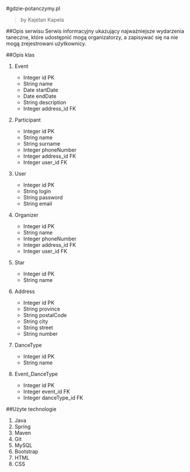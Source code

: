#gdzie-potanczymy.pl
>by Kajetan Kapela

##Opis serwisu
Serwis informacyjny ukazujący najważniejsze wydarzenia taneczne, które udostępnić mogą organizatorzy, a zapisywać się na nie mogą zrejestrowani użytkownicy.

##Opis klas
1. Event
    * Integer id PK
    * String name
    * Date startDate
    * Date endDate
    * String description
    * Integer address_id FK
    
2. Participant
    * Integer id PK
    * String name
    * String surname
    * Integer phoneNumber
    * Integer address_id FK
    * Integer user_id FK
    
3. User
    * Integer id PK
    * String login
    * String password
    * String email
    
4. Organizer
    * Integer id PK
    * String name
    * Integer phoneNumber
    * Integer address_id FK
    * Integer user_id FK
    
5. Star
    * Integer id PK
    * String name
    
6. Address
    * Integer id PK
    * String province
    * String postalCode
    * String city
    * String street
    * String number
    
7. DanceType
    * Integer id PK
    * String name

8. Event_DanceType
    * Integer id PK
    * Integer event_id FK
    * Integer danceType_id FK
    
##Użyte technologie
1. Java
2. Spring
3. Maven
4. Git
5. MySQL
6. Bootstrap
7. HTML
8. CSS
